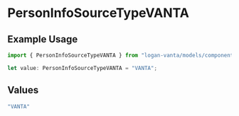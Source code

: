 # PersonInfoSourceTypeVANTA

## Example Usage

```typescript
import { PersonInfoSourceTypeVANTA } from "logan-vanta/models/components";

let value: PersonInfoSourceTypeVANTA = "VANTA";
```

## Values

```typescript
"VANTA"
```